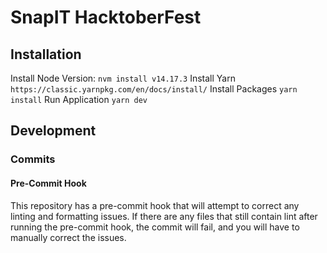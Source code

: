 # SnapIT HacktoberFest

## Installation

Install Node Version:
`nvm install v14.17.3`
Install Yarn
`https://classic.yarnpkg.com/en/docs/install/`
Install Packages
`yarn install`
Run Application
`yarn dev`

## Development

### Commits

#### Pre-Commit Hook

This repository has a pre-commit hook that will attempt to correct any linting and formatting issues.
If there are any files that still contain lint after running the pre-commit hook, the commit will fail, and you will have to manually correct the issues.
